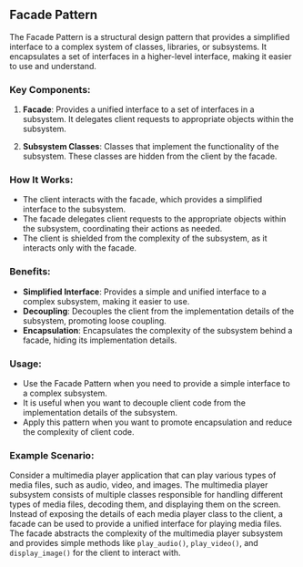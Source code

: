 ## Facade Pattern

The Facade Pattern is a structural design pattern that provides a simplified interface to a complex system of classes, libraries, or subsystems. It encapsulates a set of interfaces in a higher-level interface, making it easier to use and understand.

### Key Components:

1. **Facade**: Provides a unified interface to a set of interfaces in a subsystem. It delegates client requests to appropriate objects within the subsystem.

2. **Subsystem Classes**: Classes that implement the functionality of the subsystem. These classes are hidden from the client by the facade.

### How It Works:

- The client interacts with the facade, which provides a simplified interface to the subsystem.
- The facade delegates client requests to the appropriate objects within the subsystem, coordinating their actions as needed.
- The client is shielded from the complexity of the subsystem, as it interacts only with the facade.

### Benefits:

- **Simplified Interface**: Provides a simple and unified interface to a complex subsystem, making it easier to use.
- **Decoupling**: Decouples the client from the implementation details of the subsystem, promoting loose coupling.
- **Encapsulation**: Encapsulates the complexity of the subsystem behind a facade, hiding its implementation details.

### Usage:

- Use the Facade Pattern when you need to provide a simple interface to a complex subsystem.
- It is useful when you want to decouple client code from the implementation details of the subsystem.
- Apply this pattern when you want to promote encapsulation and reduce the complexity of client code.

### Example Scenario:

Consider a multimedia player application that can play various types of media files, such as audio, video, and images. The multimedia player subsystem consists of multiple classes responsible for handling different types of media files, decoding them, and displaying them on the screen. Instead of exposing the details of each media player class to the client, a facade can be used to provide a unified interface for playing media files. The facade abstracts the complexity of the multimedia player subsystem and provides simple methods like `play_audio()`, `play_video()`, and `display_image()` for the client to interact with.
